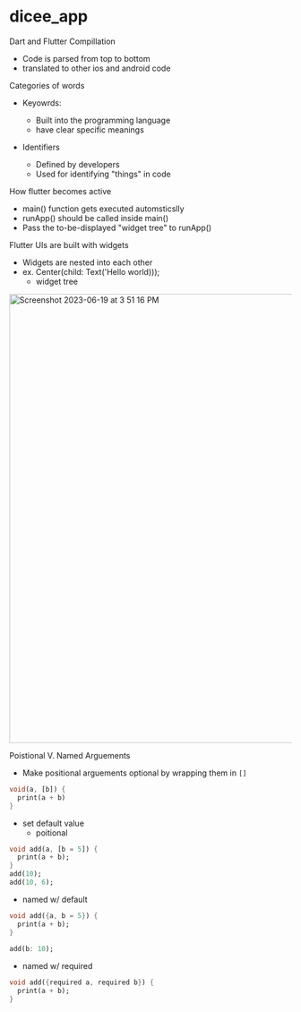 # dicee_app


Dart and Flutter Compillation 
- Code is parsed from top to bottom
- translated to other ios and android code

Categories of words
- Keyowrds:
  - Built into the programming language
  - have clear specific meanings

 - Identifiers
   - Defined by developers
   - Used for identifying "things" in code
  
  How flutter becomes active 
  - main() function gets executed automsticslly
  - runApp() should be called inside main()
  - Pass the to-be-displayed "widget tree" to runApp()

Flutter UIs are built with widgets
- Widgets are nested into each other
- ex. Center(child: Text('Hello world)));
  - widget tree

  
<img width="802" alt="Screenshot 2023-06-19 at 3 51 16 PM" src="https://github.com/Ihyatt/dicee_app/assets/11432315/8384babf-5d87-43df-9a94-c56d4526e6f7">

Poistional V. Named Arguements 
- Make positional arguements optional by wrapping them in `[]`
```dart
void(a, [b]) {
  print(a + b)
}
```
- set default value
  - poitional 
``` dart
void add(a, [b = 5]) { 
  print(a + b);
}
add(10);
add(10, 6); 
```
 - named w/ default
   
```dart
void add({a, b = 5}) { 
  print(a + b); 
}  
 
add(b: 10);
```

 - named w/ required

```dart
void add({required a, required b}) { 
  print(a + b); 
}  

```
